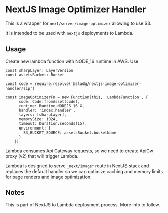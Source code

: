 # NextJS Image Optimizer Handler

This is a wrapper for `next/server/image-optimizer` allowing to use S3.

It is intended to be used with `nextjs` deployments to Lambda.

## Usage

Create new lambda function with NODE_16 runtime in AWS.
Use

```
const sharpLayer: LayerVersion
const assetsBucket: Bucket

const code = require.resolve('@sladg/nextjs-image-optimizer-handler/zip')

const imageOptimizerFn = new Function(this, 'LambdaFunction', {
      code: Code.fromAsset(code),
      runtime: Runtime.NODEJS_16_X,
      handler: 'index.handler',
      layers: [sharpLayer],
      memorySize: 1024,
      timeout: Duration.seconds(15),
      environment: {
        S3_BUCKET_SOURCE: assetsBucket.bucketName
      }
    })
```

Lambda consumes Api Gateway requests, so we need to create ApiGw proxy (v2) that will trigger Lambda.

Lambda is designed to serve `_next/image*` route in NextJS stack and replaces the default handler so we can optimize caching and memory limits for page renders and image optimization.

## Notes

This is part of NextJS to Lambda deployment process. More info to follow.
